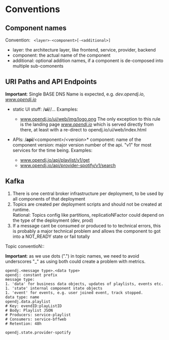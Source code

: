 # Conventions

## Component names
Convention: ``` <layer>-<component>[-<additional>]```
- layer: the architecture layer, like frontend, service, provider, backend
- component: the actual name of the component
- additional: optional addition names, if a component is de-composed into multiple sub-comonents


## URI Paths and API Endpoints
**Important**: Single BASE DNS Name is expected, e.g. *dev.opendj.io*, *www.opendj.io*

- static UI stuff: /**ui**/*<component>*/...
  Examples: 
    - www.opendj.io/ui/web/img/logo.png
    The only exception to this rule is the landing page *www.opendj.io* which is served directly from there, at least with a re-direct to opendj.io/ui/web/index.html


- APIs: /**api**/\<component\>/\<version\>*
component: name of the component
version: major version number of the api. "v1" for most services for the time being.
  Examples:
    - www.opendj.io/api/playlist/v1/get 
    - www.opendj.io/api/provider-spotify/v1/search

## Kafka

1. There is one central broker infrastructure per deployment, to be used by all components of that deployment
1. Topics are created per deployment scripts and should not be created at runtime.  
Rational: Topics config like partitions, replicatioNFactor could depend on the type of the deployment (dev, prod)
1. If a message cant be consumed or produced to to technical errors, this is probably a major technical problem and allows the component to got into a NOT_READY state or fail totally


Topic conventioN::

**Important**: as we use dots (".") in topic names, we need to avoid underscores "_" as using both could create a problem with metrics.

```
opendj.<message type>.<data type> 
opendj: constant prefix
message type: 
1. 'data' for business data objects, updates of playlists, events etc.
1. 'state' internal component state objects
1. 'event' for events, e.g. user joined event, track stopped.
data type: name 
opendj.data.playlist
# Key: evendID:playListID
# Body: Playlist JSON
# Producers: service-playlist
# Consumers: service-bffweb
# Retention: 48h

opendj.state.provider-spotify
